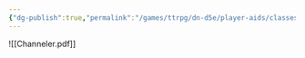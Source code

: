 ```yaml
---
{"dg-publish":true,"permalink":"/games/ttrpg/dn-d5e/player-aids/classes/channeler/","tags":["TTRPG/DND/5e"]}
---
```


![[Channeler.pdf]]

